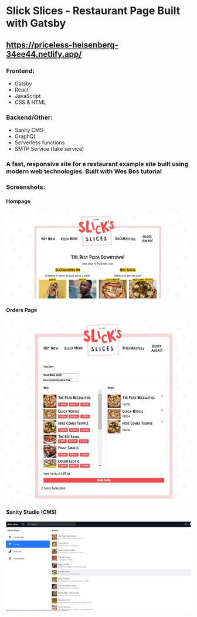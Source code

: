 # Slick Slices -  Restaurant Page Built with Gatsby
## https://priceless-heisenberg-34ee44.netlify.app/

### Frontend: 
* Gatsby
* React
* JavaScript
* CSS & HTML
### Backend/Other:
* Sanity CMS
* GraphQL
* Serverless functions
* SMTP Service (fake service) 

### A fast, responsive site for a restaurant example site built using modern web technologies. Built with Wes Bos tutorial

### Screenshots:

#### Hompage
![Homepage Screenshot](/screenshots/homepage_screenshot.jpg?raw=true)

#### Orders Page
![Orders Screenshot](/screenshots/orders_screenshot.jpg?raw=true)

#### Sanity Studio (CMS)
![Sanity Studio Screenshot](/screenshots/sanitystudio_screenshot.jpg?raw=true)
